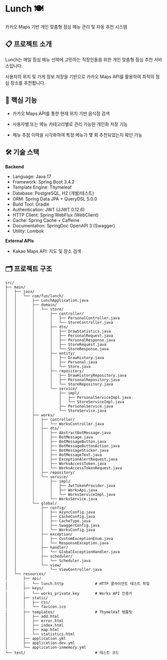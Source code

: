 # Lunch 🍽️

카카오 Maps 기반 개인 맞춤형 점심 메뉴 관리 및 자동 추천 시스템


## 📋 프로젝트 소개
Lunch는 매일 점심 메뉴 선택에 고민하는 직장인들을 위한 개인 맞춤형 점심 추천 서비스입니다.

사용자의 위치 및 가게 정보 저장을 기반으로 카카오 Maps API를 활용하여 최적의 점심 장소를 추천합니다.

## 🎯 핵심 기능
- 카카오 Maps API를 통한 현재 위치 기반 음식점 검색

- 사용자별 또는 메뉴 카테고리별로 관리 가능한 개인화 저장 기능

- 메뉴 추첨 이력을 시각화하여 특정 메뉴가 몇 회 추천되었는지 확인 가능


## 🛠 기술 스택

__Backend__

- Language: Java 17
- Framework: Spring Boot 3.4.2
- Template Engine: Thymeleaf
- Database: PostgreSQL, H2 (개발/테스트)
- ORM: Spring Data JPA + QueryDSL 5.0.0
- Build Tool: Gradle
- Authentication: JWT (JJWT 0.12.6)
- HTTP Client: Spring WebFlux (WebClient)
- Cache: Spring Cache + Caffeine
- Documentation: SpringDoc OpenAPI 3 (Swagger)
- Utility: Lombok

__External APIs__

- Kakao Maps API: 지도 및 장소 검색

## 🗂 프로젝트 구조
```
src/
├── main/  
│   ├── java/  
│   │   └── com/fun/lunch/  
│   │       ├── LunchApplication.java  
│   │       ├── domain/  
│   │       │   └── store/  
│   │       │       ├── controller/  
│   │       │       │   ├── PersonalController.java  
│   │       │       │   └── StoreController.java  
│   │       │       ├── dto/  
│   │       │       │   ├── DrawStatistics.java  
│   │       │       │   ├── PersonalRequest.java  
│   │       │       │   ├── PersonalResponse.java  
│   │       │       │   ├── StoreRequest.java  
│   │       │       │   └── StoreResponse.java  
│   │       │       ├── entity/  
│   │       │       │   ├── DrawHistory.java  
│   │       │       │   ├── Personal.java  
│   │       │       │   └── Store.java  
│   │       │       ├── repository/  
│   │       │       │   ├── DrawHistoryRepository.java  
│   │       │       │   ├── PersonalRepository.java  
│   │       │       │   └── StoreRepository.java  
│   │       │       └── service/  
│   │       │           ├── impl/  
│   │       │           │   ├── PersonalServiceImpl.java  
│   │       │           │   └── StoreServiceImpl.java  
│   │       │           ├── PersonalService.java  
│   │       │           └── StoreService.java  
│   │       ├── works/  
│   │       │   ├── controller/  
│   │       │   │   └── WorksController.java  
│   │       │   ├── dto/  
│   │       │   │   ├── AbstractBotMessage.java  
│   │       │   │   ├── BotMessage.java  
│   │       │   │   ├── BotMessageButton.java  
│   │       │   │   ├── BotMessageButtonAction.java  
│   │       │   │   ├── BotMessageSticker.java  
│   │       │   │   ├── BotMessageText.java  
│   │       │   │   ├── ExceptionAlertRequest.java  
│   │       │   │   ├── WorksAccessToken.java  
│   │       │   │   └── WorksAccessTokenRequest.java  
│   │       │   ├── repository/  
│   │       │   └── service/  
│   │       │       ├── impl/  
│   │       │       │   ├── JwtTokenProvider.java  
│   │       │       │   ├── WorksApi.java  
│   │       │       │   └── WorksServiceImpl.java  
│   │       │       └── WorksService.java  
│   │       └── global/  
│   │           ├── config/  
│   │           │   ├── AsyncConfig.java  
│   │           │   ├── CacheConfig.java  
│   │           │   ├── CacheType.java  
│   │           │   ├── SwaggerConfig.java  
│   │           │   └── WorksConfig.java  
│   │           ├── exception/  
│   │           │   ├── CustomExceptionEnum.java  
│   │           │   └── ResponseException.java  
│   │           ├── handler/  
│   │           │   └── GlobalExceptionHandler.java  
│   │           ├── scheduler/  
│   │           │   └── Scheduler.java  
│   │           └── view/  
│   │               └── ViewController.java  
│   └── resources/  
│       ├── api/  
│       │   └── lunch.http              # HTTP 클라이언트 테스트 파일  
│       ├── keys/  
│       │   └── works_private.key       # Works API 인증키  
│       ├── static/  
│       │   ├── css/  
│       │   └── favicon.ico  
│       ├── templates/                  # Thymeleaf 템플릿  
│       │   ├── add.html  
│       │   ├── error.html  
│       │   ├── index.html  
│       │   ├── map.html  
│       │   └── statistics.html  
│       ├── application.yml  
│       ├── application-dev.yml  
│       └── application-inmemory.yml  
└── test/                               # 테스트 코드
```